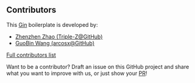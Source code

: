 ## Contributors

This [Gin](https://gin-gonic.com/) boilerplate is developed by:

  * [Zhenzhen Zhao (Triple-Z@GitHub)](https://github.com/Triple-Z)
  * [GuoBin Wang (arcosx@GitHub)](https://github.com/arcosx)

[Full contributors list](https://github.com/Triple-Z/gin-boilerplate/contributors)

Want to be a contributor? Draft an issue on this GitHub project and share what you want to improve with us, or just show your [PR](https://help.github.com/en/articles/about-pull-requests)!
